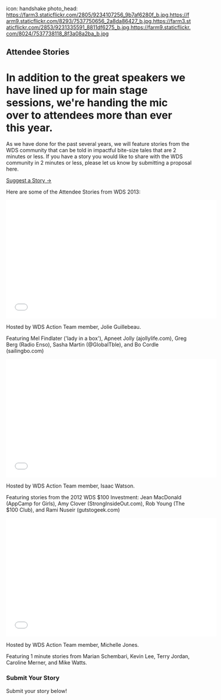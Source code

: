 icon: handshake
photo_head: https://farm3.staticflickr.com/2805/9234107256_9b7af6280f_b.jpg,https://farm9.staticflickr.com/8293/7537750656_2a8da86427_b.jpg,https://farm3.staticflickr.com/2853/9231335591_8811df6275_b.jpg,https://farm9.staticflickr.com/8024/7537738118_8f3a08a2ba_b.jpg

## Attendee Stories

# In addition to the great speakers we have lined up for main stage sessions, we're handing the mic over to attendees more than ever this year. 

<div class="zig-zags_blue"></div>

As we have done for the past several years, we will feature stories from the WDS community that can be told in impactful bite-size tales that are 2 minutes or less. If you have a story you would like to share with the WDS community in 2 minutes or less, please let us know by submitting a proposal here.

<a href="/submit-your-story" class="button">Suggest a Story &rarr;</a>

<div class="line-canvas"></div>

Here are some of the Attendee Stories from WDS 2013:

<div class="line-canvas"></div>

<iframe src="//player.vimeo.com/video/70277491?title=0&amp;byline=0&amp;portrait=0&amp;color=adbf27" width="570" height="321" frameborder="0" webkitallowfullscreen mozallowfullscreen allowfullscreen></iframe>

Hosted by WDS Action Team member, Jolie Guillebeau. 

Featuring Mel Findlater ('lady in a box'), Apneet Jolly (ajollylife.com), Greg Berg (Radio Enso), Sasha Martin (@GlobalTble), and Bo Cordle (sailingbo.com)

<div class="line-canvas"></div>

<iframe src="//player.vimeo.com/video/70277492?title=0&amp;byline=0&amp;portrait=0&amp;color=adbf27" width="570" height="321" frameborder="0" webkitallowfullscreen mozallowfullscreen allowfullscreen></iframe>

Hosted by WDS Action Team member, Isaac Watson. 

Featuring stories from the 2012 WDS $100 Investment: Jean MacDonald (AppCamp for Girls), Amy Clover (StrongInsideOut.com), Rob Young (The $100 Club), and Rami Nuseir (gutstogeek.com)

<div class="line-canvas"></div>

<iframe src="//player.vimeo.com/video/70277493?title=0&amp;byline=0&amp;portrait=0&amp;color=adbf27" width="570" height="321" frameborder="0" webkitallowfullscreen mozallowfullscreen allowfullscreen></iframe>

Hosted by WDS Action Team member, Michelle Jones. 

Featuring 1 minute stories from Marian Schembari, Kevin Lee, Terry Jordan, Caroline Merner, and Mike Watts.


<div class="line-canvas"></div>

### Submit Your Story

Submit your story below!

<div id="wufoo-s1wmwbs81n6u528">
</div>
<script type="text/javascript">var s1wmwbs81n6u528;(function(d, t) {
var s = d.createElement(t), options = {
'userName':'worlddominationsummit',
'formHash':'s1wmwbs81n6u528',
'autoResize':true,
'height':'1091',
'async':true,
'host':'wufoo.com',
'header':'show',
'ssl':true};
s.src = ('https:' == d.location.protocol ? 'https://' : 'http://') + 'wufoo.com/scripts/embed/form.js';
s.onload = s.onreadystatechange = function() {
var rs = this.readyState; if (rs) if (rs != 'complete') if (rs != 'loaded') return;
try { s1wmwbs81n6u528 = new WufooForm();s1wmwbs81n6u528.initialize(options);s1wmwbs81n6u528.display(); } catch (e) {}};
var scr = d.getElementsByTagName(t)[0], par = scr.parentNode; par.insertBefore(s, scr);
})(document, 'script');</script>

<div class="line-canvas"></div>
